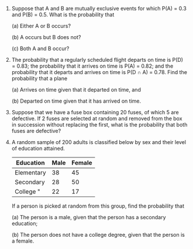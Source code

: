 1. Suppose that A and B are mutually exclusive events for which P(A) = 0.3 and P(B) = 0.5. What is the probability that

   (a) Either A or B occurs?

   (b) A occurs but B does not?

   (c) Both A and B occur?

2. The probability that a regularly scheduled flight departs on time is P(D) = 0.83; the probability that it arrives on time is P(A) = 0.82; and the probability that it departs and arrives on time is P(D ∩ A) = 0.78. Find the probability that a plane

   (a) Arrives on time given that it departed on time, and

   (b) Departed on time given that it has arrived on time.

3. Suppose that we have a fuse box containing 20 fuses, of which 5 are defective. If 2 fuses are selected at random and removed from the box in succession without replacing the first, what is the probability that both fuses are defective?

4. A random sample of 200 adults is classified below by sex and their level of education attained.

   | Education  | Male | Female |
   | ---------- | ---- | ------ |
   | Elementary | 38   | 45     |
   | Secondary  | 28   | 50     |
   | College "  | 22   | 17     |

   If a person is picked at random from this group, find the probability that

   (a) The person is a male, given that the person has a secondary education;

   (b) The person does not have a college degree, given that the person is a female.
